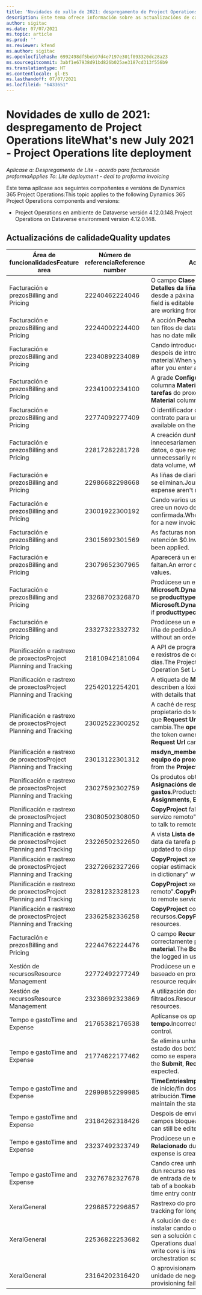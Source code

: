 ```yaml
---
title: 'Novidades de xullo de 2021: despregamento de Project Operations lite'
description: Este tema ofrece información sobre as actualizacións de calidade dispoñibles na versión de xullo de 2021 do despregamento de Project Operations lite.
author: sigitac
ms.date: 07/07/2021
ms.topic: article
ms.prod: ''
ms.reviewer: kfend
ms.author: sigitac
ms.openlocfilehash: 6992498df5beb97d4e7197e301f093320dc28a23
ms.sourcegitcommit: 3abf1e67938d91bd826b025ae3187cd313f556b9
ms.translationtype: HT
ms.contentlocale: gl-ES
ms.lasthandoff: 07/07/2021
ms.locfileid: "6433651"
---
```

# <a name="whats-new-july-2021---project-operations-lite-deployment"></a><span data-ttu-id="eb6e7-103">Novidades de xullo de 2021: despregamento de Project Operations lite</span><span class="sxs-lookup"><span data-stu-id="eb6e7-103">What's new July 2021 - Project Operations lite deployment</span></span>

<span data-ttu-id="eb6e7-104">_Aplícase a: Despregamento de Lite - acordo para facturación proforma_</span><span class="sxs-lookup"><span data-stu-id="eb6e7-104">_Applies To: Lite deployment - deal to proforma invoicing_</span></span>

<span data-ttu-id="eb6e7-105">Este tema aplícase aos seguintes compoñentes e versións de Dynamics 365 Project Operations:</span><span class="sxs-lookup"><span data-stu-id="eb6e7-105">This topic applies to the following Dynamics 365 Project Operations components and versions:</span></span>

  - <span data-ttu-id="eb6e7-106">Project Operations en ambiente de Dataverse versión 4.12.0.148.</span><span class="sxs-lookup"><span data-stu-id="eb6e7-106">Project Operations on Dataverse environment version 4.12.0.148.</span></span>

## <a name="quality-updates"></a><span data-ttu-id="eb6e7-107">Actualizacións de calidade</span><span class="sxs-lookup"><span data-stu-id="eb6e7-107">Quality updates</span></span>
| <span data-ttu-id="eb6e7-108">**Área de funcionalidades**</span><span class="sxs-lookup"><span data-stu-id="eb6e7-108">**Feature area**</span></span>              | <span data-ttu-id="eb6e7-109">**Número de referencia**</span><span class="sxs-lookup"><span data-stu-id="eb6e7-109">**Reference number**</span></span> | <span data-ttu-id="eb6e7-110">**Actualización de calidade**</span><span class="sxs-lookup"><span data-stu-id="eb6e7-110">**Quality update**</span></span>                                                                                                                                                                                             |
|-------------------------------|----------------------|----------------------------------------------------------------------------------------------------------------------------------------------------------------------------------------------------------------|
| <span data-ttu-id="eb6e7-111">Facturación e prezos</span><span class="sxs-lookup"><span data-stu-id="eb6e7-111">Billing and Pricing</span></span>           | <span data-ttu-id="eb6e7-112">2224046</span><span class="sxs-lookup"><span data-stu-id="eb6e7-112">2224046</span></span>              | <span data-ttu-id="eb6e7-113">O campo **Clase de transacción** pódese editar no separador **Detalles da liña de oferta**, pero está bloqueado se está a traballar desde a páxina **Detalles da liña de oferta**.</span><span class="sxs-lookup"><span data-stu-id="eb6e7-113">The **Transaction Class** field is editable on the **Quote Line Details** tab, but is locked if you are working from the **Quote Line Details** page.</span></span>                                                                     |
| <span data-ttu-id="eb6e7-114">Facturación e prezos</span><span class="sxs-lookup"><span data-stu-id="eb6e7-114">Billing and Pricing</span></span>           | <span data-ttu-id="eb6e7-115">2224400</span><span class="sxs-lookup"><span data-stu-id="eb6e7-115">2224400</span></span>              | <span data-ttu-id="eb6e7-116">A acción **Pechar oferta como gañada** falla cando unha oferta non ten fitos de data.</span><span class="sxs-lookup"><span data-stu-id="eb6e7-116">The **Close Quote As Won** action fails when a quote has no date milestones.</span></span>                                                                                                                                    |
| <span data-ttu-id="eb6e7-117">Facturación e prezos</span><span class="sxs-lookup"><span data-stu-id="eb6e7-117">Billing and Pricing</span></span>           | <span data-ttu-id="eb6e7-118">2234089</span><span class="sxs-lookup"><span data-stu-id="eb6e7-118">2234089</span></span>              | <span data-ttu-id="eb6e7-119">Cando introduce manualmente unha descrición do produto, bórrase despois de introducir unha cantidade para unha estimación de material.</span><span class="sxs-lookup"><span data-stu-id="eb6e7-119">When you manually enter a product description, it's cleared after you enter a quantity for a material estimate.</span></span>                                                                                                                         |
| <span data-ttu-id="eb6e7-120">Facturación e prezos</span><span class="sxs-lookup"><span data-stu-id="eb6e7-120">Billing and Pricing</span></span>           | <span data-ttu-id="eb6e7-121">2234100</span><span class="sxs-lookup"><span data-stu-id="eb6e7-121">2234100</span></span>              | <span data-ttu-id="eb6e7-122">A grade **Configuración da facturación de tarefas** non inclúe a columna **Material** e o seu valor no separador **Facturación de tarefas** do proxecto.</span><span class="sxs-lookup"><span data-stu-id="eb6e7-122">The **Task Billing Setup** grid doesn't include the **Material** column and it's value on the **Task Billing** tab of the project.</span></span>                                                                                                       |
| <span data-ttu-id="eb6e7-123">Facturación e prezos</span><span class="sxs-lookup"><span data-stu-id="eb6e7-123">Billing and Pricing</span></span>           | <span data-ttu-id="eb6e7-124">2277409</span><span class="sxs-lookup"><span data-stu-id="eb6e7-124">2277409</span></span>              | <span data-ttu-id="eb6e7-125">O identificador do produto non está dispoñible no detalle da liña de contrato para unha liña de tipo de material.</span><span class="sxs-lookup"><span data-stu-id="eb6e7-125">The product ID isn't available on the contract line detail for a material type line.</span></span>                                                                                                                                        |
| <span data-ttu-id="eb6e7-126">Facturación e prezos</span><span class="sxs-lookup"><span data-stu-id="eb6e7-126">Billing and Pricing</span></span>           | <span data-ttu-id="eb6e7-127">2281728</span><span class="sxs-lookup"><span data-stu-id="eb6e7-127">2281728</span></span>              | <span data-ttu-id="eb6e7-128">A creación dunha liña de contrato avalía de novo os datos reais innecesariamente provocando aumentos significativos no volume de datos, o que repercute no rendemento.</span><span class="sxs-lookup"><span data-stu-id="eb6e7-128">Creating a contract line unnecessarily reevaluates actuals causing significant increases in data volume, which impacts performance.</span></span>                                                                                |
| <span data-ttu-id="eb6e7-129">Facturación e prezos</span><span class="sxs-lookup"><span data-stu-id="eb6e7-129">Billing and Pricing</span></span>           | <span data-ttu-id="eb6e7-130">2298668</span><span class="sxs-lookup"><span data-stu-id="eb6e7-130">2298668</span></span>              | <span data-ttu-id="eb6e7-131">As liñas de diario asociadas a un gasto recuperado e eliminado non se eliminan.</span><span class="sxs-lookup"><span data-stu-id="eb6e7-131">Journal lines associated to a recalled and deleted expense aren't removed.</span></span>                                                                                                                                     |
| <span data-ttu-id="eb6e7-132">Facturación e prezos</span><span class="sxs-lookup"><span data-stu-id="eb6e7-132">Billing and Pricing</span></span>           | <span data-ttu-id="eb6e7-133">2300192</span><span class="sxs-lookup"><span data-stu-id="eb6e7-133">2300192</span></span>              | <span data-ttu-id="eb6e7-134">Cando varios usuarios están editando unha factura, é posible que se cree un novo detalle de liña de factura nunha factura confirmada.</span><span class="sxs-lookup"><span data-stu-id="eb6e7-134">When multiple users are editing an invoice, it's possible for a new invoice line detail to be created on a confirmed invoice.</span></span>                                                                                   |
| <span data-ttu-id="eb6e7-135">Facturación e prezos</span><span class="sxs-lookup"><span data-stu-id="eb6e7-135">Billing and Pricing</span></span>           | <span data-ttu-id="eb6e7-136">2301569</span><span class="sxs-lookup"><span data-stu-id="eb6e7-136">2301569</span></span>              | <span data-ttu-id="eb6e7-137">As facturas non se poden corrixir se se aplicou o importe de retención \$0.</span><span class="sxs-lookup"><span data-stu-id="eb6e7-137">Invoices can't be corrected if a \$0 amount retainer has been applied.</span></span>                                                                                                                                        |
| <span data-ttu-id="eb6e7-138">Facturación e prezos</span><span class="sxs-lookup"><span data-stu-id="eb6e7-138">Billing and Pricing</span></span>           | <span data-ttu-id="eb6e7-139">2307965</span><span class="sxs-lookup"><span data-stu-id="eb6e7-139">2307965</span></span>              | <span data-ttu-id="eb6e7-140">Aparecerá un erro se se crea un prezo de categoría con valores que faltan.</span><span class="sxs-lookup"><span data-stu-id="eb6e7-140">An error occurs if a category price is created with missing values.</span></span>                                                                                                                           |
| <span data-ttu-id="eb6e7-141">Facturación e prezos</span><span class="sxs-lookup"><span data-stu-id="eb6e7-141">Billing and Pricing</span></span>           | <span data-ttu-id="eb6e7-142">2326870</span><span class="sxs-lookup"><span data-stu-id="eb6e7-142">2326870</span></span>              | <span data-ttu-id="eb6e7-143">Prodúcese un erro en **Microsoft.Dynamics.ProjectService.Plugins.PostInvoiceLineDelete** se **producttypecode** ñe nulo.</span><span class="sxs-lookup"><span data-stu-id="eb6e7-143">An error occurs in **Microsoft.Dynamics.ProjectService.Plugins.PostInvoiceLineDelete** if **producttypecode** is null.</span></span>                                                                            |
| <span data-ttu-id="eb6e7-144">Facturación e prezos</span><span class="sxs-lookup"><span data-stu-id="eb6e7-144">Billing and Pricing</span></span>           | <span data-ttu-id="eb6e7-145">2332732</span><span class="sxs-lookup"><span data-stu-id="eb6e7-145">2332732</span></span>              | <span data-ttu-id="eb6e7-146">Prodúcese un erro se se crea un fito da liña de contrato sen unha liña de pedido.</span><span class="sxs-lookup"><span data-stu-id="eb6e7-146">An error occurs if a contract line milestone is created without an order line.</span></span>                                                                                                                |
| <span data-ttu-id="eb6e7-147">Planificación e rastrexo de proxectos</span><span class="sxs-lookup"><span data-stu-id="eb6e7-147">Project Planning and Tracking</span></span> | <span data-ttu-id="eb6e7-148">2181094</span><span class="sxs-lookup"><span data-stu-id="eb6e7-148">2181094</span></span>              | <span data-ttu-id="eb6e7-149">A API de programación de proxectos agora admite rexistros de PSS e rexistros de conxunto de operacións que se almacenan durante 90 días.</span><span class="sxs-lookup"><span data-stu-id="eb6e7-149">The Project Scheduling API now supports PSS Logs and Operation Set Logs which are stored for 90 days.</span></span>                                                                                                                  |
| <span data-ttu-id="eb6e7-150">Planificación e rastrexo de proxectos</span><span class="sxs-lookup"><span data-stu-id="eb6e7-150">Project Planning and Tracking</span></span> | <span data-ttu-id="eb6e7-151">2254201</span><span class="sxs-lookup"><span data-stu-id="eb6e7-151">2254201</span></span>              | <span data-ttu-id="eb6e7-152">A etiqueta de **Modo de programación** actualízase con detalles que describen a lóxica predefinida.</span><span class="sxs-lookup"><span data-stu-id="eb6e7-152">The **Schedule Mode** label is updated with details that describe the defaulting logic.</span></span>                                                                                                                                      |
| <span data-ttu-id="eb6e7-153">Planificación e rastrexo de proxectos</span><span class="sxs-lookup"><span data-stu-id="eb6e7-153">Project Planning and Tracking</span></span> | <span data-ttu-id="eb6e7-154">2300252</span><span class="sxs-lookup"><span data-stu-id="eb6e7-154">2300252</span></span>              | <span data-ttu-id="eb6e7-155">A caché de respostas **openProject** actualízase e inclúe ao propietario do token na clave de caché, **base Url**, e **Segment Url** así que **Request Url** sempre se pode volver crear se o ficheiro **base Url** cambia.</span><span class="sxs-lookup"><span data-stu-id="eb6e7-155">The **openProject** response cache is updated and includes the token owner in the cache key, **base Url**, and **Segment Url** so that **Request Url** can always be re-created if the **base Url** changes.</span></span> |
| <span data-ttu-id="eb6e7-156">Planificación e rastrexo de proxectos</span><span class="sxs-lookup"><span data-stu-id="eb6e7-156">Project Planning and Tracking</span></span> | <span data-ttu-id="eb6e7-157">2301312</span><span class="sxs-lookup"><span data-stu-id="eb6e7-157">2301312</span></span>              | <span data-ttu-id="eb6e7-158">**msdyn_membershipstatus** foi eliminado da vista **Membro do equipo do proxecto**.</span><span class="sxs-lookup"><span data-stu-id="eb6e7-158">**msdyn_membershipstatus** has been removed from the **Project Team Member** view.</span></span>                                                                                                                                        |
| <span data-ttu-id="eb6e7-159">Planificación e rastrexo de proxectos</span><span class="sxs-lookup"><span data-stu-id="eb6e7-159">Project Planning and Tracking</span></span> | <span data-ttu-id="eb6e7-160">2302759</span><span class="sxs-lookup"><span data-stu-id="eb6e7-160">2302759</span></span>              | <span data-ttu-id="eb6e7-161">Os produtos obtéñense innecesariamente nos separadores **Asignacións de recursos**, **Estimacións** e **Estimacións de gastos**.</span><span class="sxs-lookup"><span data-stu-id="eb6e7-161">Products are unnecessarily fetched on the **Resource Assignments**, **Estimates**, and **Expense Estimates** tabs.</span></span>                                                                                                        |
| <span data-ttu-id="eb6e7-162">Planificación e rastrexo de proxectos</span><span class="sxs-lookup"><span data-stu-id="eb6e7-162">Project Planning and Tracking</span></span> | <span data-ttu-id="eb6e7-163">2308050</span><span class="sxs-lookup"><span data-stu-id="eb6e7-163">2308050</span></span>              | <span data-ttu-id="eb6e7-164">**CopyProject** falla co erro "Erro ao obter o token para falar co servizo remoto".</span><span class="sxs-lookup"><span data-stu-id="eb6e7-164">**CopyProject** fails with the error, “Failed to get token to talk to remote service”.</span></span>                                                                                                                           |
| <span data-ttu-id="eb6e7-165">Planificación e rastrexo de proxectos</span><span class="sxs-lookup"><span data-stu-id="eb6e7-165">Project Planning and Tracking</span></span> | <span data-ttu-id="eb6e7-166">2322650</span><span class="sxs-lookup"><span data-stu-id="eb6e7-166">2322650</span></span>              | <span data-ttu-id="eb6e7-167">A vista **Lista de tarefas do proxecto** actualizouse para amosar a data da tarefa por defecto.</span><span class="sxs-lookup"><span data-stu-id="eb6e7-167">The **Project Task List** view has been updated to display the date of the task by default.</span></span>                                                                                                            |
| <span data-ttu-id="eb6e7-168">Planificación e rastrexo de proxectos</span><span class="sxs-lookup"><span data-stu-id="eb6e7-168">Project Planning and Tracking</span></span> | <span data-ttu-id="eb6e7-169">2327266</span><span class="sxs-lookup"><span data-stu-id="eb6e7-169">2327266</span></span>              | <span data-ttu-id="eb6e7-170">**CopyProject** xera o erro "A clave non se atopou no dicionario" ao copiar estimacións.</span><span class="sxs-lookup"><span data-stu-id="eb6e7-170">**CopyProject** generates the error, "Key not found in dictionary" when copying estimates.</span></span>                                                                                                      |
| <span data-ttu-id="eb6e7-171">Planificación e rastrexo de proxectos</span><span class="sxs-lookup"><span data-stu-id="eb6e7-171">Project Planning and Tracking</span></span> | <span data-ttu-id="eb6e7-172">2328123</span><span class="sxs-lookup"><span data-stu-id="eb6e7-172">2328123</span></span>              | <span data-ttu-id="eb6e7-173">**CopyProject** xera o erro "Erro ao obter o token para falar co servizo remoto".</span><span class="sxs-lookup"><span data-stu-id="eb6e7-173">**CopyProject** generates the error, "Failed to get token to talk to remote service".</span></span>                                                                                                                          |
| <span data-ttu-id="eb6e7-174">Planificación e rastrexo de proxectos</span><span class="sxs-lookup"><span data-stu-id="eb6e7-174">Project Planning and Tracking</span></span> | <span data-ttu-id="eb6e7-175">2336258</span><span class="sxs-lookup"><span data-stu-id="eb6e7-175">2336258</span></span>              | <span data-ttu-id="eb6e7-176">**CopyProject** copia incorrectamente os nomes de posición dos recursos.</span><span class="sxs-lookup"><span data-stu-id="eb6e7-176">**CopyProject** incorrectly copies the position names of resources.</span></span>                                                                                                                                                 |
| <span data-ttu-id="eb6e7-177">Facturación e prezos</span><span class="sxs-lookup"><span data-stu-id="eb6e7-177">Billing and Pricing</span></span>           | <span data-ttu-id="eb6e7-178">2224476</span><span class="sxs-lookup"><span data-stu-id="eb6e7-178">2224476</span></span>              | <span data-ttu-id="eb6e7-179">O campo **Recurso reservable** non é o predeterminado correctamente para o usuario conectado na páxina **Uso do material**.</span><span class="sxs-lookup"><span data-stu-id="eb6e7-179">The **Bookable Resource** field doesn't correctly default to the logged in user on the **Material Usage** page.</span></span>                                                                                                            |
| <span data-ttu-id="eb6e7-180">Xestión de recursos</span><span class="sxs-lookup"><span data-stu-id="eb6e7-180">Resource Management</span></span>           | <span data-ttu-id="eb6e7-181">2277249</span><span class="sxs-lookup"><span data-stu-id="eb6e7-181">2277249</span></span>              | <span data-ttu-id="eb6e7-182">Prodúcese un erro cando se actualiza un requisito de recursos non baseado en proxectos.</span><span class="sxs-lookup"><span data-stu-id="eb6e7-182">An error occurs when a non-project-based resource requirement is updated.</span></span>                                                                                                            |
| <span data-ttu-id="eb6e7-183">Xestión de recursos</span><span class="sxs-lookup"><span data-stu-id="eb6e7-183">Resource Management</span></span>           | <span data-ttu-id="eb6e7-184">2323869</span><span class="sxs-lookup"><span data-stu-id="eb6e7-184">2323869</span></span>              | <span data-ttu-id="eb6e7-185">A utilización dos recursos non recoñece correctamente os recursos filtrados.</span><span class="sxs-lookup"><span data-stu-id="eb6e7-185">Resource utilization doesn't correctly recognize filtered resources.</span></span>                                                                                                                                             |
| <span data-ttu-id="eb6e7-186">Tempo e gasto</span><span class="sxs-lookup"><span data-stu-id="eb6e7-186">Time and Expense</span></span>              | <span data-ttu-id="eb6e7-187">2176538</span><span class="sxs-lookup"><span data-stu-id="eb6e7-187">2176538</span></span>              | <span data-ttu-id="eb6e7-188">Aplícanse os operadores de filtro incorrectos ao control **Entrada de tempo**.</span><span class="sxs-lookup"><span data-stu-id="eb6e7-188">Incorrect filter operators are applied to the **Time Entry** control.</span></span>                                                                                                                                                   |
| <span data-ttu-id="eb6e7-189">Tempo e gasto</span><span class="sxs-lookup"><span data-stu-id="eb6e7-189">Time and Expense</span></span>              | <span data-ttu-id="eb6e7-190">2177462</span><span class="sxs-lookup"><span data-stu-id="eb6e7-190">2177462</span></span>              | <span data-ttu-id="eb6e7-191">Se elimina unha entrada de tempo na grade non se actualiza o estado dos botóns **Enviar**, **Recuperar**, **Eliminar** e **Editar entrada** como se esperaba.</span><span class="sxs-lookup"><span data-stu-id="eb6e7-191">Deleting a time entry in the grid doesn't update the **Submit**, **Recall**, **Delete**, and **Edit Entry** button status as expected.</span></span>                                                                                        |
| <span data-ttu-id="eb6e7-192">Tempo e gasto</span><span class="sxs-lookup"><span data-stu-id="eb6e7-192">Time and Expense</span></span>              | <span data-ttu-id="eb6e7-193">2299985</span><span class="sxs-lookup"><span data-stu-id="eb6e7-193">2299985</span></span>              | <span data-ttu-id="eb6e7-194">**TimeEntriesImportFromResourceAssignment** non mantén a hora de inicio/fin dos contornos da atribución.</span><span class="sxs-lookup"><span data-stu-id="eb6e7-194">**TimeEntriesImportFromResourceAssignment** doesn't maintain the start/end time from the assignment contours.</span></span>                                                                                                  |
| <span data-ttu-id="eb6e7-195">Tempo e gasto</span><span class="sxs-lookup"><span data-stu-id="eb6e7-195">Time and Expense</span></span>              | <span data-ttu-id="eb6e7-196">2318426</span><span class="sxs-lookup"><span data-stu-id="eb6e7-196">2318426</span></span>              | <span data-ttu-id="eb6e7-197">Despois de enviar unha entrada de tempo, aínda se poden editar os campos bloqueados.</span><span class="sxs-lookup"><span data-stu-id="eb6e7-197">After a time entry is submitted, locked fields can still be edited.</span></span>                                                                                                                                   |
| <span data-ttu-id="eb6e7-198">Tempo e gasto</span><span class="sxs-lookup"><span data-stu-id="eb6e7-198">Time and Expense</span></span>              | <span data-ttu-id="eb6e7-199">2323749</span><span class="sxs-lookup"><span data-stu-id="eb6e7-199">2323749</span></span>              | <span data-ttu-id="eb6e7-200">Prodúcese un erro cando se crea un gasto a partir do separador **Relacionado** dun recurso reservable.</span><span class="sxs-lookup"><span data-stu-id="eb6e7-200">An error occurs when an expense is created from the **Related** tab of a bookable resource.</span></span>                                                                                                      |
| <span data-ttu-id="eb6e7-201">Tempo e gasto</span><span class="sxs-lookup"><span data-stu-id="eb6e7-201">Time and Expense</span></span>              | <span data-ttu-id="eb6e7-202">2327678</span><span class="sxs-lookup"><span data-stu-id="eb6e7-202">2327678</span></span>              | <span data-ttu-id="eb6e7-203">Cando crea unha entrada de tempo desde o separador **Relacionado** dun recurso reservable, o recurso principal non se pasa ao control de entrada de tempo.</span><span class="sxs-lookup"><span data-stu-id="eb6e7-203">When you create a time entry from the **Related** tab of a bookable resource, the parent resource isn't passed to the time entry control.</span></span>                                                                            |
| <span data-ttu-id="eb6e7-204">Xeral</span><span class="sxs-lookup"><span data-stu-id="eb6e7-204">General</span></span>                       | <span data-ttu-id="eb6e7-205">2296857</span><span class="sxs-lookup"><span data-stu-id="eb6e7-205">2296857</span></span>              | <span data-ttu-id="eb6e7-206">Rastrexo do progreso para traballos de longa duración.</span><span class="sxs-lookup"><span data-stu-id="eb6e7-206">Progress tracking for long running jobs.</span></span>                                                                                                                                                                        |
| <span data-ttu-id="eb6e7-207">Xeral</span><span class="sxs-lookup"><span data-stu-id="eb6e7-207">General</span></span>                       | <span data-ttu-id="eb6e7-208">2253682</span><span class="sxs-lookup"><span data-stu-id="eb6e7-208">2253682</span></span>              | <span data-ttu-id="eb6e7-209">A solución de escrita dual de Project Operations non se debería instalar cando o núcleo de escrita dual está instalado nun ambiente sen a solución de orquestración de escrita dual.</span><span class="sxs-lookup"><span data-stu-id="eb6e7-209">The Project Operations dual-write solution shouldn't be installed when dual-write core is installed in an environment without the dual-write orchestration solution.</span></span>                                                |
| <span data-ttu-id="eb6e7-210">Xeral</span><span class="sxs-lookup"><span data-stu-id="eb6e7-210">General</span></span>                       | <span data-ttu-id="eb6e7-211">2316420</span><span class="sxs-lookup"><span data-stu-id="eb6e7-211">2316420</span></span>              | <span data-ttu-id="eb6e7-212">O aprovisionamento principal de Project Service falla se cambia a unidade de negocio do usuario da aplicación.</span><span class="sxs-lookup"><span data-stu-id="eb6e7-212">Project service core provisioning fails if the application user’s business unit is changed.</span></span>                                                                                                                     |
